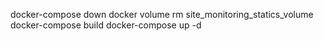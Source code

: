 docker-compose down
docker volume rm site_monitoring_statics_volume
docker-compose build
docker-compose up -d

